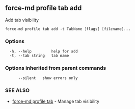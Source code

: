 ## force-md profile tab add

Add tab visibility

```
force-md profile tab add -t TabName [flags] [filename]...
```

### Options

```
  -h, --help         help for add
  -t, --tab string   tab name
```

### Options inherited from parent commands

```
      --silent   show errors only
```

### SEE ALSO

* [force-md profile tab](force-md_profile_tab.md)	 - Manage tab visibility

